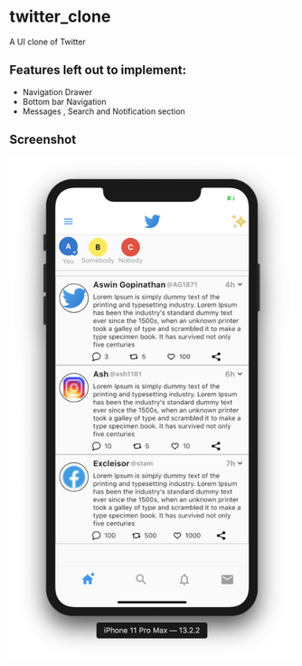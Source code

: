 # twitter_clone

A UI clone of Twitter

## Features left out to implement:

- Navigation Drawer
- Bottom bar Navigation
- Messages , Search and Notification section

## Screenshot

![](ios.png)